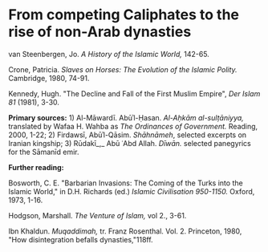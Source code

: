# From competing Caliphates to the rise of non-Arab dynasties

van Steenbergen, Jo. _A History of the Islamic World,_ 142-65.

Crone, Patricia. _Slaves on Horses: The Evolution of the Islamic Polity._ Cambridge, 1980, 74-91.

Kennedy, Hugh. "The Decline and Fall of the First Muslim Empire", _Der Islam 81_ (1981), 3-30.


**Primary sources:** 1) Al-Māwardī. Abūʾl-Ḥasan. _Al-Aḥkām al-sulṭāniyya,_ translated by Wafaa H. Wahba as _The Ordinances of Government._ Reading, 2000, 1-22; 2) Firdawsī, Abūʾl-Qāsim. _Shāhnāmeh_,
selected excerpts on Iranian kingship; 3) Rūdakī_,_ Abū ʿAbd Allah.
_Dīwān._ selected panegyrics for the Sāmanīd emir.

**Further reading:**

Bosworth, C. E. "Barbarian Invasions: The Coming of the Turks into the
Islamic World," in D.H. Richards (ed.) _Islamic Civilisation 950-1150._
Oxford, 1973, 1-16.

Hodgson, Marshall. _The Venture of Islam,_ vol 2., 3-61.

Ibn Khaldun. _Muqaddimah,_ tr. Franz Rosenthal. Vol. 2. Princeton, 1980,
"How disintegration befalls dynasties,"118ff.
